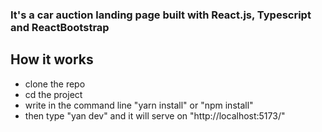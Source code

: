 ### It's a car auction landing page built with React.js, Typescript and ReactBootstrap

## How it works

- clone the repo
- cd the project
- write in the command line "yarn install" or "npm install"
- then type "yan dev" and it will serve on "http://localhost:5173/"
